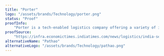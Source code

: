 ```yaml
---
title: "Porter"
logo: "/assets/brands/Technology/porter.png"
status: "Proof"
proofInfo:
    "Porter is a tech-enabled logistics company offering a variety of intracity and intercity delivery services. Founded in 2014 by Pranav Goel, Uttam Digga and Vikas Choudhary, Porter launched an on-demand marketplace for trucks, bikes and packers & movers."
proofSource:
    "https://infra.economictimes.indiatimes.com/news/logistics/india-sees-its-third-unicorn-of-2024-in-logistics-services-platform-porter/110209287#:~:text=Founded%20in%202014%20by%20Pranav,city%20and%20inter%2Dcity%20services"
alternativeName: "Pathao"
alternativeLogo: "/assets/brands/Technology/pathao.png"
---
```

